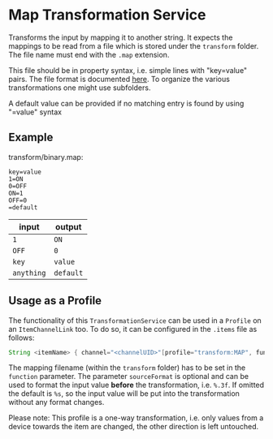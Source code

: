 # Map Transformation Service

Transforms the input by mapping it to another string. It expects the mappings to be read from a file which is stored under the `transform` folder. The file name must end with the `.map` extension. 

This file should be in property syntax, i.e. simple lines with "key=value" pairs. 
The file format is documented [here](https://docs.oracle.com/javase/8/docs/api/java/util/Properties.html#load-java.io.Reader-).
To organize the various transformations one might use subfolders.

A default value can be provided if no matching entry is found by using "=value" syntax

## Example

transform/binary.map:

```properties
key=value
1=ON
0=OFF
ON=1
OFF=0
=default
```

| input      | output    |
|------------|-----------|
| `1`        | `ON`      |
| `OFF`      | `0`       |
| `key`      | `value`   |
| `anything` | `default` |

## Usage as a Profile

The functionality of this `TransformationService` can be used in a `Profile` on an `ItemChannelLink` too.
To do so, it can be configured in the `.items` file as follows:

```java
String <itemName> { channel="<channelUID>"[profile="transform:MAP", function="<filename>", sourceFormat="<valueFormat>"]}
```

The mapping filename (within the `transform` folder) has to be set in the `function` parameter.
The parameter `sourceFormat` is optional and can be used to format the input value **before** the transformation, i.e. `%.3f`.
If omitted the default is `%s`, so the input value will be put into the transformation without any format changes.

Please note: This profile is a one-way transformation, i.e. only values from a device towards the item are changed, the other direction is left untouched.
